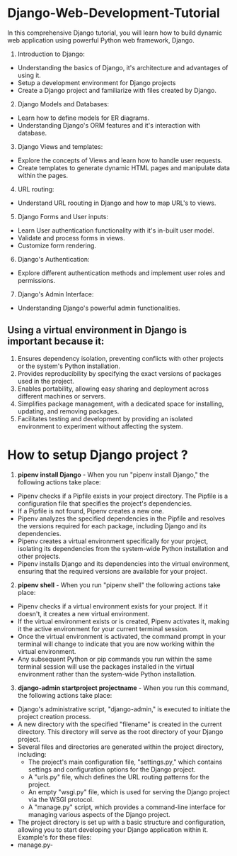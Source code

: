 # Django-Web-Development-Tutorial
In this comprehensive Django tutorial, you will learn how to build dynamic web application using powerful Python web framework, Django.

1. Introduction to Django:
  * Understanding the basics of Django, it's architecture and advantages of using it.
  * Setup a development environment for Django projects
  * Create a Django project and familiarize with files created by Django.
  
2. Django Models and Databases:
  * Learn how to define models for ER diagrams.
  * Understanding Django's ORM features and it's interaction with database.
  
3. Django Views and templates:
  * Explore the concepts of Views and learn how to handle user requests.
  * Create templates to generate dynamic HTML pages and manipulate data within the pages.
  
4. URL routing:
  * Understand URL roouting in Django and how to map URL's to views.
  
5. Django Forms and User inputs:
  * Learn User authentication functionality with it's in-built user model.
  * Validate and process forms in views.
  * Customize form rendering. 
  
6. Django's Authentication:
  * Explore different authentication methods and implement user roles and permissions.

7. Django's Admin Interface:
  * Understanding Django's powerful admin functionalities.
 
## Using a virtual environment in Django is important because it:

1. Ensures dependency isolation, preventing conflicts with other projects or the system's Python installation.
2. Provides reproducibility by specifying the exact versions of packages used in the project.
3. Enables portability, allowing easy sharing and deployment across different machines or servers.
4. Simplifies package management, with a dedicated space for installing, updating, and removing packages.
5. Facilitates testing and development by providing an isolated environment to experiment without affecting the system. 

# How to setup Django project ?
1. <b>pipenv install Django</b> - When you run "pipenv install Django," the following actions take place:
 * Pipenv checks if a Pipfile exists in your project directory. The Pipfile is a configuration file that specifies the project's dependencies.
 * If a Pipfile is not found, Pipenv creates a new one.
 * Pipenv analyzes the specified dependencies in the Pipfile and resolves the versions required for each package, including Django and its dependencies.
 * Pipenv creates a virtual environment specifically for your project, isolating its dependencies from the system-wide Python installation and other projects.
 * Pipenv installs Django and its dependencies into the virtual environment, ensuring that the required versions are available for your project.
2. <b>pipenv shell</b> - When you run "pipenv shell" the following actions take place:
 * Pipenv checks if a virtual environment exists for your project. If it doesn't, it creates a new virtual environment.
 * If the virtual environment exists or is created, Pipenv activates it, making it the active environment for your current terminal session.
 * Once the virtual environment is activated, the command prompt in your terminal will change to indicate that you are now working within the virtual environment.
 * Any subsequent Python or pip commands you run within the same terminal session will use the packages installed in the virtual environment rather than the system-wide Python installation.
3. <b>django-admin startproject projectname</b> - When you run this command, the following actions take place:
 * Django's administrative script, "django-admin," is executed to initiate the project creation process.
 * A new directory with the specified "filename" is created in the current directory. This directory will serve as the root directory of your Django project.
 * Several files and directories are generated within the project directory, including:
     * The project's main configuration file, "settings.py," which contains settings and configuration options for the Django project.
     * A "urls.py" file, which defines the URL routing patterns for the project.
     * An empty "wsgi.py" file, which is used for serving the Django project via the WSGI protocol.
     * A "manage.py" script, which provides a command-line interface for managing various aspects of the Django project.
 * The project directory is set up with a basic structure and configuration, allowing you to start developing your Django application within it.
 Example's for these files:
 * manage.py-
 
